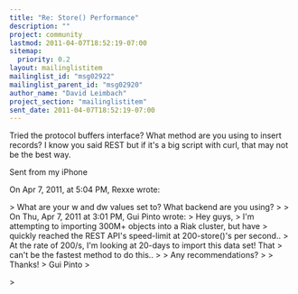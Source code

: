 ```yaml
---
title: "Re: Store() Performance"
description: ""
project: community
lastmod: 2011-04-07T18:52:19-07:00
sitemap:
  priority: 0.2
layout: mailinglistitem
mailinglist_id: "msg02922"
mailinglist_parent_id: "msg02920"
author_name: "David Leimbach"
project_section: "mailinglistitem"
sent_date: 2011-04-07T18:52:19-07:00
---
```



Tried the protocol buffers interface? What method are you using to insert 
records? I know you said REST but if it's a big script with curl, that may not 
be the best way.

Sent from my iPhone

On Apr 7, 2011, at 5:04 PM, Rexxe  wrote:

&gt; What are your w and dw values set to? What backend are you using?
&gt; 
&gt; On Thu, Apr 7, 2011 at 3:01 PM, Gui Pinto  wrote:
&gt; Hey guys,
&gt; I'm attempting to importing 300M+ objects into a Riak cluster, but have 
&gt; quickly reached the REST API's speed-limit at 200-store()'s per second.. 
&gt; At the rate of 200/s, I'm looking at 20-days to import this data set! That 
&gt; can't be the fastest method to do this..
&gt; 
&gt; Any recommendations?
&gt; 
&gt; Thanks!
&gt; Gui Pinto
&gt; 
 
&gt; 
